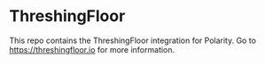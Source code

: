 # ThreshingFloor

This repo contains the ThreshingFloor integration for Polarity. Go to https://threshingfloor.io for more information.
